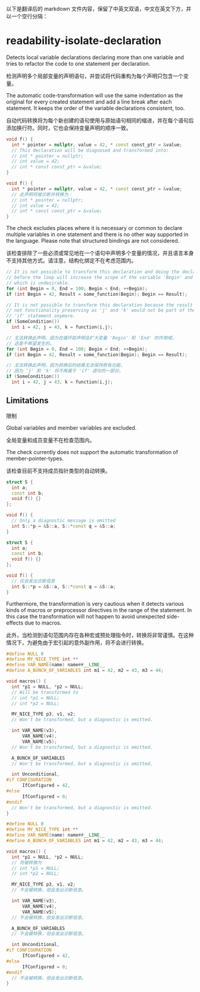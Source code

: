 以下是翻译后的 markdown 文件内容，保留了中英文双语，中文在英文下方，并以一个空行分隔：

# readability-isolate-declaration

Detects local variable declarations declaring more than one variable and
tries to refactor the code to one statement per declaration.

检测声明多个局部变量的声明语句，并尝试将代码重构为每个声明只包含一个变量。

The automatic code-transformation will use the same indentation as the
original for every created statement and add a line break after each
statement. It keeps the order of the variable declarations consistent,
too.

自动代码转换将为每个新创建的语句使用与原始语句相同的缩进，并在每个语句后添加换行符。同时，它也会保持变量声明的顺序一致。

```c++
void f() {
  int * pointer = nullptr, value = 42, * const const_ptr = &value;
  // This declaration will be diagnosed and transformed into:
  // int * pointer = nullptr;
  // int value = 42;
  // int * const const_ptr = &value;
}
```

```c++
void f() {
  int * pointer = nullptr, value = 42, * const const_ptr = &value;
  // 此声明将被诊断并转换为：
  // int * pointer = nullptr;
  // int value = 42;
  // int * const const_ptr = &value;
}
```

The check excludes places where it is necessary or common to declare
multiple variables in one statement and there is no other way supported
in the language. Please note that structured bindings are not
considered.

该检查排除了一些必须或常见地在一个语句中声明多个变量的情况，并且语言本身不支持其他方式。请注意，结构化绑定不在考虑范围内。

```c++
// It is not possible to transform this declaration and doing the declaration
// before the loop will increase the scope of the variable 'Begin' and 'End'
// which is undesirable.
for (int Begin = 0, End = 100; Begin < End; ++Begin);
if (int Begin = 42, Result = some_function(Begin); Begin == Result);

// It is not possible to transform this declaration because the result is
// not functionality preserving as 'j' and 'k' would not be part of the
// 'if' statement anymore.
if (SomeCondition())
  int i = 42, j = 43, k = function(i,j);
```

```c++
// 无法转换此声明，因为在循环前声明会扩大变量 'Begin' 和 'End' 的作用域，
// 这是不希望发生的。
for (int Begin = 0, End = 100; Begin < End; ++Begin);
if (int Begin = 42, Result = some_function(Begin); Begin == Result);

// 无法转换此声明，因为转换后的结果无法保持原有功能，
// 因为 'j' 和 'k' 将不再属于 'if' 语句的一部分。
if (SomeCondition())
  int i = 42, j = 43, k = function(i,j);
```

## Limitations

限制

Global variables and member variables are excluded.

全局变量和成员变量不在检查范围内。

The check currently does not support the automatic transformation of
member-pointer-types.

该检查目前不支持成员指针类型的自动转换。

```c++
struct S {
  int a;
  const int b;
  void f() {}
};

void f() {
  // Only a diagnostic message is emitted
  int S::*p = &S::a, S::*const q = &S::a;
}
```

```c++
struct S {
  int a;
  const int b;
  void f() {}
};

void f() {
  // 仅会发出诊断信息
  int S::*p = &S::a, S::*const q = &S::a;
}
```

Furthermore, the transformation is very cautious when it detects various
kinds of macros or preprocessor directives in the range of the
statement. In this case the transformation will not happen to avoid
unexpected side-effects due to macros.

此外，当检测到语句范围内存在各种宏或预处理指令时，转换将非常谨慎。在这种情况下，为避免由于宏引起的意外副作用，将不会进行转换。

```c++
#define NULL 0
#define MY_NICE_TYPE int **
#define VAR_NAME(name) name##__LINE__
#define A_BUNCH_OF_VARIABLES int m1 = 42, m2 = 43, m3 = 44;

void macros() {
  int *p1 = NULL, *p2 = NULL;
  // Will be transformed to
  // int *p1 = NULL;
  // int *p2 = NULL;

  MY_NICE_TYPE p3, v1, v2;
  // Won't be transformed, but a diagnostic is emitted.

  int VAR_NAME(v3),
      VAR_NAME(v4),
      VAR_NAME(v5);
  // Won't be transformed, but a diagnostic is emitted.

  A_BUNCH_OF_VARIABLES
  // Won't be transformed, but a diagnostic is emitted.

  int Unconditional,
#if CONFIGURATION
      IfConfigured = 42,
#else
      IfConfigured = 0;
#endif
  // Won't be transformed, but a diagnostic is emitted.
}
```

```c++
#define NULL 0
#define MY_NICE_TYPE int **
#define VAR_NAME(name) name##__LINE__
#define A_BUNCH_OF_VARIABLES int m1 = 42, m2 = 43, m3 = 44;

void macros() {
  int *p1 = NULL, *p2 = NULL;
  // 将被转换为
  // int *p1 = NULL;
  // int *p2 = NULL;

  MY_NICE_TYPE p3, v1, v2;
  // 不会被转换，但会发出诊断信息。

  int VAR_NAME(v3),
      VAR_NAME(v4),
      VAR_NAME(v5);
  // 不会被转换，但会发出诊断信息。

  A_BUNCH_OF_VARIABLES
  // 不会被转换，但会发出诊断信息。

  int Unconditional,
#if CONFIGURATION
      IfConfigured = 42,
#else
      IfConfigured = 0;
#endif
  // 不会被转换，但会发出诊断信息。
}
```

